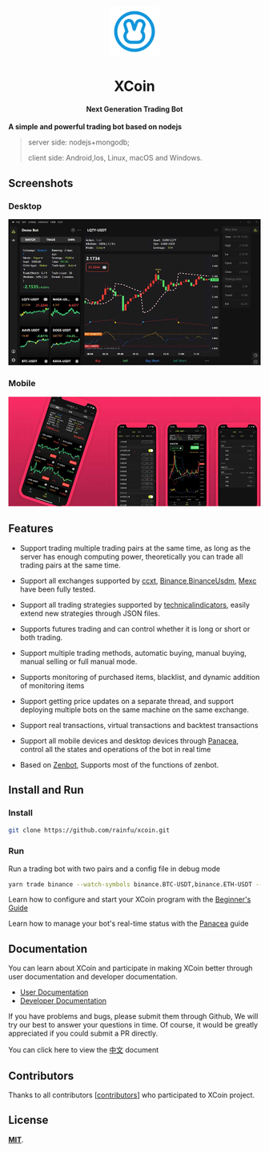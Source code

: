 <p align="center"><img src="docs/public/images/logo.png" alt="XCoin" width="100" height="100"></p>

<h1 align="center">XCoin</h1>

<h4 align="center">Next Generation Trading Bot</h4>

**A simple and powerful trading bot based on nodejs**

> server side: nodejs+mongodb;
>
> client side: Android,Ios, Linux, macOS and Windows.

## Screenshots

### Desktop

![Screenshot](docs/public/images/screenshot.jpg)

### Mobile

![Screenshot](docs/public/images/screenshot_mobile.jpg)

## Features

- Support trading multiple trading pairs at the same time, as long as the server has enough computing power, theoretically you can trade all trading pairs at the same time.

- Support all exchanges supported by [ccxt](https://github.com/ccxt/ccxt), [Binance](https://www.binance.com),[BinanceUsdm](https://www.binance.com), [Mexc](https://www.mexc.com/) have been fully tested.

- Support all trading strategies supported by [technicalindicators](https://github.com/anandanand84/technicalindicators), easily extend new strategies through JSON files.

- Supports futures trading and can control whether it is long or short or both trading.

- Support multiple trading methods, automatic buying, manual buying, manual selling or full manual mode.

- Supports monitoring of purchased items, blacklist, and dynamic addition of monitoring items

- Support getting price updates on a separate thread, and support deploying multiple bots on the same machine on the same exchange.

- Support real transactions, virtual transactions and backtest transactions

- Support all mobile devices and desktop devices through [Panacea](https://github.com/markmind/panacea-api), control all the states and operations of the bot in real time

- Based on [Zenbot](https://github.com/DeviaVir/zenbot), Supports most of the functions of zenbot.

## Install and Run

### Install

```bash
git clone https://github.com/rainfu/xcoin.git
```

### Run

Run a trading bot with two pairs and a config file in  debug mode

```bash
yarn trade binance --watch-symbols binance.BTC-USDT,binance.ETH-USDT --conf ./data/config/binance/30mf.json --debug
```

Learn how to configure and start your XCoin program with the [Beginner's Guide](docs/start.md)

Learn how to manage your bot's real-time status with the [Panacea](https://github.com/markmind/panacea-api) guide

## Documentation

You can learn about XCoin and participate in making XCoin better through user documentation and developer documentation.

- [User Documentation](docs/README.md)
- [Developer Documentation](docs/developer.md)

If you have problems and bugs, please submit them through Github, We will try our best to answer your questions in time. Of course, it would be greatly appreciated if you could submit a PR directly.

You can click here to view the [中文](README.zh-CN.md) document

## Contributors

Thanks to all contributors [[contributors](https://github.com/rainfu/xcoin/graphs/contributors)] who participated to XCoin project.

## License

[**MIT**](https://opensource.org/licenses/MIT).
